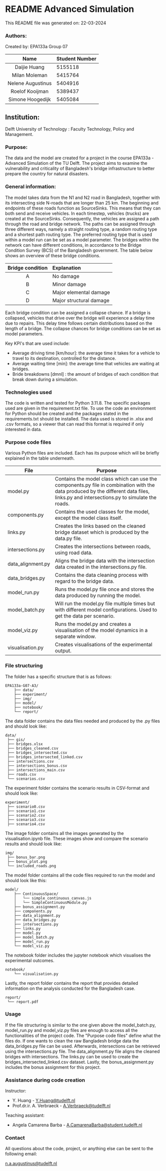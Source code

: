 
# README Advanced Simulation

This README file was generated on: 22-03-2024

### Authors:
Created by: EPA133a Group 07

|        Name         | Student Number |
|:-------------------:|:---------------|
|    Daijie Huang     | 5155118        |
|    Milan Moleman    | 5415764        |
|  Nelene Augustinus  | 5404916        |
|   Roelof Kooijman   | 5389437        |
| Simone Hoogedijk    | 5405084        |

## Institution:

Delft University of Technology : Faculty Technology, Policy and Management.

### Purpose:

The data and the model are created for a project in the course EPA133a - Advanced Simulation of the TU Delft. 
The project aims to examine the vulnerability and criticality of Bangladesh's bridge infrastructure to better prepare the country for natural disasters. 

### General information:

The model takes data from the N1 and N2 road in Bangladesh, together with its intersecting side N-roads that are longer than 25 km. 
The beginning and endpoints of these roads function as SourceSinks. This means that they can both send and receive vehicles. 
In each timestep, vehicles (trucks) are created at the SourceSinks. Consequently, the vehicles are assigned a path through the road and bridge network. 
The paths can be assigned through three different ways, namely a straight routing type, a random routing type and a shortest path routing type.  The preferred routing type that is used within a model run can be set as a model parameter.
The bridges within the network can have different conditions, in accordance to the Bridge Condition Survey (BCS) of the Bangladesh government. The table below shows an overview of these bridge conditions. 

| Bridge condition | Explanation                  |
|:----------------:|:-----------------------------|
|        A         | No damage                    |
|        B         | Minor damage                 |
|        C         | Major elemental damage       |
|        D         | Major structural damage      |

Each bridge condition can be assigned a collapse chance. If a bridge is collapsed, vehicles that drive over the bridge will experience a delay time due to repairs. This delay time follows certain distributions based on the length of a bridge. 
The collapse chances for bridge conditions can be set as model parameters. 

Key KPI's that are used include: 
- Average driving time [km/hour]: the average time it takes for a vehicle to travel to its destination, controlled for the distance.
- Average waiting time [min]: the average time that vehicles are waiting at bridges. 
- Bride breakdowns [dmnl] : the amount of bridges of each condition that break down during a simulation. 

### Technologies used

The code is written and tested for Python 3.11.8. The specific packages used are given in the requirement.txt file. To use the code an environment for Python should be created and the packages stated in the requirements.txt should be installed. The data used is stored in .xlsx and .csv formats, so a viewer that can read this format is required if only interested in data.

### Purpose code files

Various Python files are included. Each has its purpose which will be briefly explained in the table underneath.

| File             | Purpose                                                                                                                                                                                |
|------------------|----------------------------------------------------------------------------------------------------------------------------------------------------------------------------------------|
| model.py         | Contains the model class which can use the components.py file in combination with the data produced by the different data files,  links.py and intersections.py to simulate the roads. |
| components.py    | Contains the used classes for the model, except the model class itself.                                                                                                                |
| links.py         | Creates the links based on the cleaned bridge dataset which is produced by the data.py file.                                                                                           |
| intersections.py | Creates the intersections between roads, using road data.                                                                                                                              |
| data_alignment.py | Aligns the bridge data with the intersection data created in the intersections.py file.                                                                                                |
| data_bridges.py  | Contains the data cleaning process with regard to the bridge data.                                                                                                                     |
| model_run.py     | Runs the model.py file once and stores the data produced by running the model.                                                                                                         |
| model_batch.py   | Will run the model.py file multiple times but with different model configurations. Used to get the data per scenario.                                                                  |
| model_viz.py     | Runs the model.py and creates a visualisation of the model dynamics in a separate window.                                                                                              |
| visualisation.py | Creates visualisations of the experimental output.                                                                                                                                     |

### File structuring
The folder has a specific structure that is as follows:

    EPA133a-G07-A3/
        ├── data/
        ├── experiment/
        ├── img/
        ├── model/
        ├── notebook/
        └── report/

The data folder contains the data files needed and produced by the .py files and should look like:

    data/
     ├── gis/
     ├── bridges.xlsx
     ├── bridges_cleaned.csv
     ├── bridges_intersected.csv
     ├── bridges_intersected_linked.csv
     ├── intersections.csv
     ├── intersections_bonus.csv
     ├── intersections_main.csv
     ├── roads.csv
     └── scenarios.csv

The experiment folder contains the scenario results in CSV-format and should look like:

    experiment/
     ├── scenario0.csv
     ├── scenario1.csv
     ├── scenario2.csv
     ├── scenario3.csv
     ├── scenario4.csv
     

The image folder contains all the images generated by the visualisation.ipynb file. These images show and compare the scenario results and should look like: 

    img/
     ├── bonus_bar.png
     ├── bonus_plot.png
     └── included_roads.png

The model folder contains all the code files required to run the model and should look like this:

    model/
        ├── ContinuousSpace/
        │   └── simple_continuous_canvas.js
        │   └── SimpleContinuousModule.py
        ├── bonus_assignment.py
        ├── components.py
        ├── data_alignment.py
        ├── data_bridges.py
        ├── intersections.py
        ├── links.py
        ├── model.py
        ├── model_batch.py
        ├── model_run.py
        └── model_viz.py

The notebook folder includes the jupyter notebook which visualises the experimental outcomes. 

    notebook/
        └── visualisation.py


Lastly, the report folder contains the report that provides detailed information on the analysis conducted for the Bangladesh case. 

    report/
     └── report.pdf

### Usage

If the file structuring is similar to the one given above the model_batch.py, model_run.py and model_viz.py files are enough to access all the functionalities of the project code. The "Purpose code files" define what the files do. If one wants to clean the raw Bangladesh bridge data the data_bridges.py file can be used. Afterwards, intersections can be retrieved using the intersections.py file. The data_alignment.py file aligns the cleaned bridges with intersections. The links.py can be used to create the bridges_intersected_linked.csv dataset. Lastly, the bonus_assignment.py includes the bonus assignment for this project.


### Assistance during code creation

Instructor:

-   Y. Huang - [Y.Huang@tudelft.nl](mailto:Y.Huang@tudelft.nl)
-   Prof.dr.ir. A. Verbraeck - [A.Verbraeck@tudelft.nl](mailto:A.Verbraeck@tudelft.nl)

Teaching assistant:

-   Angela Camarena Barba - [A.CamarenaBarba@student.tudelft.nl](mailto:A.CamarenaBarba@student.tudelft.nl)

### Contact

All questions about the code, project, or anything else can be sent to the following email:

[n.a.augustinus@tudelft.nl](mailto:n.a.augustinus@tudelft.nl)